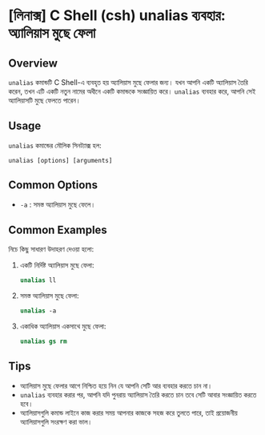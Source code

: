 # [লিনাক্স] C Shell (csh) unalias ব্যবহার: অ্যালিয়াস মুছে ফেলা

## Overview
`unalias` কমান্ডটি C Shell-এ ব্যবহৃত হয় অ্যালিয়াস মুছে ফেলার জন্য। যখন আপনি একটি অ্যালিয়াস তৈরি করেন, তখন এটি একটি নতুন নামের অধীনে একটি কমান্ডকে সংজ্ঞায়িত করে। `unalias` ব্যবহার করে, আপনি সেই অ্যালিয়াসটি মুছে ফেলতে পারেন।

## Usage
`unalias` কমান্ডের মৌলিক সিনট্যাক্স হল:

```
unalias [options] [arguments]
```

## Common Options
- `-a` : সমস্ত অ্যালিয়াস মুছে ফেলে।

## Common Examples
নিচে কিছু সাধারণ উদাহরণ দেওয়া হলো:

1. একটি নির্দিষ্ট অ্যালিয়াস মুছে ফেলা:
   ```csh
   unalias ll
   ```

2. সমস্ত অ্যালিয়াস মুছে ফেলা:
   ```csh
   unalias -a
   ```

3. একাধিক অ্যালিয়াস একসাথে মুছে ফেলা:
   ```csh
   unalias gs rm
   ```

## Tips
- অ্যালিয়াস মুছে ফেলার আগে নিশ্চিত হয়ে নিন যে আপনি সেটি আর ব্যবহার করতে চান না।
- `unalias` ব্যবহার করার পর, আপনি যদি পুনরায় অ্যালিয়াস তৈরি করতে চান তবে সেটি আবার সংজ্ঞায়িত করতে হবে।
- অ্যালিয়াসগুলি কমান্ড লাইনে কাজ করার সময় আপনার কাজকে সহজ করে তুলতে পারে, তাই প্রয়োজনীয় অ্যালিয়াসগুলি সংরক্ষণ করা ভাল।